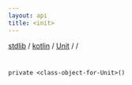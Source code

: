 ```yaml
---
layout: api
title: <init>
---
```

[stdlib](../../../index.html) / [kotlin](../../index.html) / [Unit](../index.html) / [<class-object-for-Unit>](index.html) / [<init>](_init_.html)

# <init>

```
private <class-object-for-Unit>()
```

